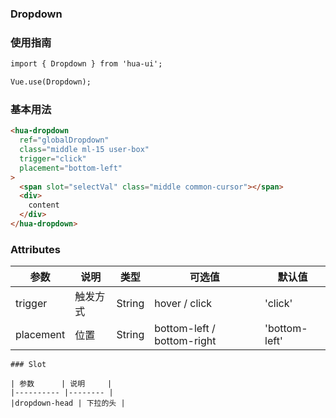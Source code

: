 ### Dropdown

### 使用指南
```html
import { Dropdown } from 'hua-ui';

Vue.use(Dropdown);

```
### 基本用法
```html
<hua-dropdown
  ref="globalDropdown"
  class="middle ml-15 user-box"
  trigger="click"
  placement="bottom-left"
>
  <span slot="selectVal" class="middle common-cursor"></span>
  <div>
    content
  </div>
</hua-dropdown>

```
### Attributes

| 参数      | 说明    | 类型      | 可选值       | 默认值   |
|---------- |-------- |---------- |-------------  |-------- |
| trigger  | 触发方式    |   String  | hover / click |  'click' |
| placement  | 位置    | String   | bottom-left / bottom-right|  'bottom-left' |
```
### Slot

| 参数      | 说明     |
|---------- |-------- |
|dropdown-head | 下拉的头 |
